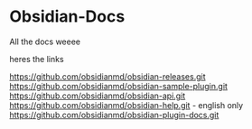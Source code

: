 # Obsidian-Docs
 All the docs weeee

heres the links

https://github.com/obsidianmd/obsidian-releases.git
https://github.com/obsidianmd/obsidian-sample-plugin.git
https://github.com/obsidianmd/obsidian-api.git
https://github.com/obsidianmd/obsidian-help.git - english only
https://github.com/obsidianmd/obsidian-plugin-docs.git